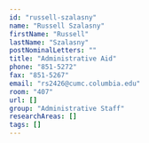 ```yaml
---
id: "russell-szalasny"
name: "Russell Szalasny"
firstName: "Russell"
lastName: "Szalasny"
postNominalLetters: ""
title: "Administrative Aid"
phone: "851-5272"
fax: "851-5267"
email: "rs2426@cumc.columbia.edu"
room: "407"
url: []
group: "Administrative Staff"
researchAreas: []
tags: []
---
```

